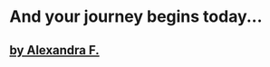 <link rel="stylesheet" class="text/css" href="https://codepen.io/AlexandraGF/pen/weddOr.css"/>
<html>
  <link rel="stylesheet" href="//maxcdn.bootstrapcdn.com/bootstrap/3.3.1/css/bootstrap.min.css"/>

  <title>Unnoticed work...</title>
  <h1 class="text-heading">And your journey begins today...</h1>
  <h2 class="text-2"><a link href="https://unnoticed.blog">by Alexandra F.</a></h2>
  
  
</html>
